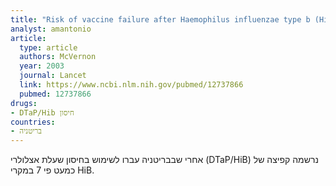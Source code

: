 ```yaml
---
title: "Risk of vaccine failure after Haemophilus influenzae type b (Hib) combination vaccines with acellular pertussis"
analyst: amantonio
article:
  type: article
  authors: McVernon
  year: 2003
  journal: Lancet
  link: https://www.ncbi.nlm.nih.gov/pubmed/12737866
  pubmed: 12737866
drugs:
- DTaP/Hib חיסון
countries:
- בריטניה
---
```


אחרי שבבריטניה עברו לשימוש בחיסון שעלת אצלולרי (DTaP/HiB) נרשמה קפיצה של כמעט פי 7 במקרי HiB.
